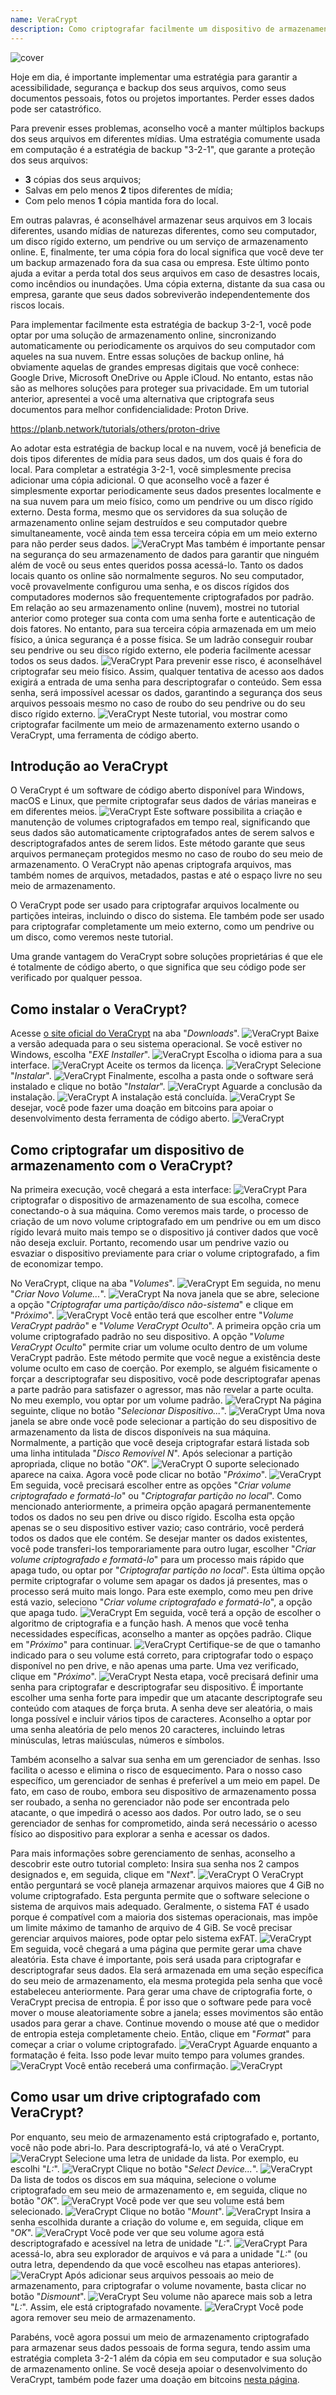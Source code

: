 ```yaml
---
name: VeraCrypt
description: Como criptografar facilmente um dispositivo de armazenamento?
---
```

![cover](assets/cover.webp)

Hoje em dia, é importante implementar uma estratégia para garantir a acessibilidade, segurança e backup dos seus arquivos, como seus documentos pessoais, fotos ou projetos importantes. Perder esses dados pode ser catastrófico.

Para prevenir esses problemas, aconselho você a manter múltiplos backups dos seus arquivos em diferentes mídias. Uma estratégia comumente usada em computação é a estratégia de backup "3-2-1", que garante a proteção dos seus arquivos:
- **3** cópias dos seus arquivos;
- Salvas em pelo menos **2** tipos diferentes de mídia;
- Com pelo menos **1** cópia mantida fora do local.

Em outras palavras, é aconselhável armazenar seus arquivos em 3 locais diferentes, usando mídias de naturezas diferentes, como seu computador, um disco rígido externo, um pendrive ou um serviço de armazenamento online. E, finalmente, ter uma cópia fora do local significa que você deve ter um backup armazenado fora da sua casa ou empresa. Este último ponto ajuda a evitar a perda total dos seus arquivos em caso de desastres locais, como incêndios ou inundações. Uma cópia externa, distante da sua casa ou empresa, garante que seus dados sobreviverão independentemente dos riscos locais.

Para implementar facilmente esta estratégia de backup 3-2-1, você pode optar por uma solução de armazenamento online, sincronizando automaticamente ou periodicamente os arquivos do seu computador com aqueles na sua nuvem. Entre essas soluções de backup online, há obviamente aquelas de grandes empresas digitais que você conhece: Google Drive, Microsoft OneDrive ou Apple iCloud. No entanto, estas não são as melhores soluções para proteger sua privacidade. Em um tutorial anterior, apresentei a você uma alternativa que criptografa seus documentos para melhor confidencialidade: Proton Drive.

https://planb.network/tutorials/others/proton-drive

Ao adotar esta estratégia de backup local e na nuvem, você já beneficia de dois tipos diferentes de mídia para seus dados, um dos quais é fora do local. Para completar a estratégia 3-2-1, você simplesmente precisa adicionar uma cópia adicional. O que aconselho você a fazer é simplesmente exportar periodicamente seus dados presentes localmente e na sua nuvem para um meio físico, como um pendrive ou um disco rígido externo. Desta forma, mesmo que os servidores da sua solução de armazenamento online sejam destruídos e seu computador quebre simultaneamente, você ainda tem essa terceira cópia em um meio externo para não perder seus dados.
![VeraCrypt](assets/notext/01.webp)
Mas também é importante pensar na segurança do seu armazenamento de dados para garantir que ninguém além de você ou seus entes queridos possa acessá-lo. Tanto os dados locais quanto os online são normalmente seguros. No seu computador, você provavelmente configurou uma senha, e os discos rígidos dos computadores modernos são frequentemente criptografados por padrão. Em relação ao seu armazenamento online (nuvem), mostrei no tutorial anterior como proteger sua conta com uma senha forte e autenticação de dois fatores. No entanto, para sua terceira cópia armazenada em um meio físico, a única segurança é a posse física. Se um ladrão conseguir roubar seu pendrive ou seu disco rígido externo, ele poderia facilmente acessar todos os seus dados.
![VeraCrypt](assets/notext/02.webp)
Para prevenir esse risco, é aconselhável criptografar seu meio físico. Assim, qualquer tentativa de acesso aos dados exigirá a entrada de uma senha para descriptografar o conteúdo. Sem essa senha, será impossível acessar os dados, garantindo a segurança dos seus arquivos pessoais mesmo no caso de roubo do seu pendrive ou do seu disco rígido externo.
![VeraCrypt](assets/notext/03.webp)
Neste tutorial, vou mostrar como criptografar facilmente um meio de armazenamento externo usando o VeraCrypt, uma ferramenta de código aberto.
## Introdução ao VeraCrypt

O VeraCrypt é um software de código aberto disponível para Windows, macOS e Linux, que permite criptografar seus dados de várias maneiras e em diferentes meios.
![VeraCrypt](assets/notext/04.webp)
Este software possibilita a criação e manutenção de volumes criptografados em tempo real, significando que seus dados são automaticamente criptografados antes de serem salvos e descriptografados antes de serem lidos. Este método garante que seus arquivos permaneçam protegidos mesmo no caso de roubo do seu meio de armazenamento. O VeraCrypt não apenas criptografa arquivos, mas também nomes de arquivos, metadados, pastas e até o espaço livre no seu meio de armazenamento.

O VeraCrypt pode ser usado para criptografar arquivos localmente ou partições inteiras, incluindo o disco do sistema. Ele também pode ser usado para criptografar completamente um meio externo, como um pendrive ou um disco, como veremos neste tutorial.

Uma grande vantagem do VeraCrypt sobre soluções proprietárias é que ele é totalmente de código aberto, o que significa que seu código pode ser verificado por qualquer pessoa.

## Como instalar o VeraCrypt?

Acesse [o site oficial do VeraCrypt](https://www.veracrypt.fr/en/Downloads.html) na aba "*Downloads*".
![VeraCrypt](assets/notext/05.webp)
Baixe a versão adequada para o seu sistema operacional. Se você estiver no Windows, escolha "*EXE Installer*".
![VeraCrypt](assets/notext/06.webp)
Escolha o idioma para a sua interface.
![VeraCrypt](assets/notext/07.webp)
Aceite os termos da licença.
![VeraCrypt](assets/notext/08.webp)
Selecione "*Instalar*".
![VeraCrypt](assets/notext/09.webp)
Finalmente, escolha a pasta onde o software será instalado e clique no botão "*Instalar*".
![VeraCrypt](assets/notext/10.webp)
Aguarde a conclusão da instalação.
![VeraCrypt](assets/notext/11.webp)
A instalação está concluída.
![VeraCrypt](assets/notext/12.webp)
Se desejar, você pode fazer uma doação em bitcoins para apoiar o desenvolvimento desta ferramenta de código aberto.
![VeraCrypt](assets/notext/13.webp)
## Como criptografar um dispositivo de armazenamento com o VeraCrypt?

Na primeira execução, você chegará a esta interface:
![VeraCrypt](assets/notext/14.webp)
Para criptografar o dispositivo de armazenamento de sua escolha, comece conectando-o à sua máquina. Como veremos mais tarde, o processo de criação de um novo volume criptografado em um pendrive ou em um disco rígido levará muito mais tempo se o dispositivo já contiver dados que você não deseja excluir. Portanto, recomendo usar um pendrive vazio ou esvaziar o dispositivo previamente para criar o volume criptografado, a fim de economizar tempo.

No VeraCrypt, clique na aba "*Volumes*".
![VeraCrypt](assets/notext/15.webp)
Em seguida, no menu "*Criar Novo Volume...*".
![VeraCrypt](assets/notext/16.webp)
Na nova janela que se abre, selecione a opção "*Criptografar uma partição/disco não-sistema*" e clique em "*Próximo*".
![VeraCrypt](assets/notext/17.webp)
Você então terá que escolher entre "*Volume VeraCrypt padrão*" e "*Volume VeraCrypt Oculto*". A primeira opção cria um volume criptografado padrão no seu dispositivo. A opção "*Volume VeraCrypt Oculto*" permite criar um volume oculto dentro de um volume VeraCrypt padrão. Este método permite que você negue a existência deste volume oculto em caso de coerção. Por exemplo, se alguém fisicamente o forçar a descriptografar seu dispositivo, você pode descriptografar apenas a parte padrão para satisfazer o agressor, mas não revelar a parte oculta. No meu exemplo, vou optar por um volume padrão. ![VeraCrypt](assets/notext/18.webp)
Na página seguinte, clique no botão "*Selecionar Dispositivo...*".
![VeraCrypt](assets/notext/19.webp)
Uma nova janela se abre onde você pode selecionar a partição do seu dispositivo de armazenamento da lista de discos disponíveis na sua máquina. Normalmente, a partição que você deseja criptografar estará listada sob uma linha intitulada "*Disco Removível N*". Após selecionar a partição apropriada, clique no botão "*OK*".
![VeraCrypt](assets/notext/20.webp)
O suporte selecionado aparece na caixa. Agora você pode clicar no botão "*Próximo*". ![VeraCrypt](assets/notext/21.webp)
Em seguida, você precisará escolher entre as opções "*Criar volume criptografado e formatá-lo*" ou "*Criptografar partição no local*". Como mencionado anteriormente, a primeira opção apagará permanentemente todos os dados no seu pen drive ou disco rígido. Escolha esta opção apenas se o seu dispositivo estiver vazio; caso contrário, você perderá todos os dados que ele contém. Se desejar manter os dados existentes, você pode transferi-los temporariamente para outro lugar, escolher "*Criar volume criptografado e formatá-lo*" para um processo mais rápido que apaga tudo, ou optar por "*Criptografar partição no local*". Esta última opção permite criptografar o volume sem apagar os dados já presentes, mas o processo será muito mais longo. Para este exemplo, como meu pen drive está vazio, seleciono "*Criar volume criptografado e formatá-lo*", a opção que apaga tudo.
![VeraCrypt](assets/notext/22.webp)
Em seguida, você terá a opção de escolher o algoritmo de criptografia e a função hash. A menos que você tenha necessidades específicas, aconselho a manter as opções padrão. Clique em "*Próximo*" para continuar.
![VeraCrypt](assets/notext/23.webp)
Certifique-se de que o tamanho indicado para o seu volume está correto, para criptografar todo o espaço disponível no pen drive, e não apenas uma parte. Uma vez verificado, clique em "*Próximo*".
![VeraCrypt](assets/notext/24.webp)
Nesta etapa, você precisará definir uma senha para criptografar e descriptografar seu dispositivo. É importante escolher uma senha forte para impedir que um atacante descriptografe seu conteúdo com ataques de força bruta. A senha deve ser aleatória, o mais longa possível e incluir vários tipos de caracteres. Aconselho a optar por uma senha aleatória de pelo menos 20 caracteres, incluindo letras minúsculas, letras maiúsculas, números e símbolos.

Também aconselho a salvar sua senha em um gerenciador de senhas. Isso facilita o acesso e elimina o risco de esquecimento. Para o nosso caso específico, um gerenciador de senhas é preferível a um meio em papel. De fato, em caso de roubo, embora seu dispositivo de armazenamento possa ser roubado, a senha no gerenciador não pode ser encontrada pelo atacante, o que impedirá o acesso aos dados. Por outro lado, se o seu gerenciador de senhas for comprometido, ainda será necessário o acesso físico ao dispositivo para explorar a senha e acessar os dados.

Para mais informações sobre gerenciamento de senhas, aconselho a descobrir este outro tutorial completo:
Insira sua senha nos 2 campos designados e, em seguida, clique em "*Next*". ![VeraCrypt](assets/notext/25.webp)
O VeraCrypt então perguntará se você planeja armazenar arquivos maiores que 4 GiB no volume criptografado. Esta pergunta permite que o software selecione o sistema de arquivos mais adequado. Geralmente, o sistema FAT é usado porque é compatível com a maioria dos sistemas operacionais, mas impõe um limite máximo de tamanho de arquivo de 4 GiB. Se você precisar gerenciar arquivos maiores, pode optar pelo sistema exFAT.
![VeraCrypt](assets/notext/26.webp)
Em seguida, você chegará a uma página que permite gerar uma chave aleatória. Esta chave é importante, pois será usada para criptografar e descriptografar seus dados. Ela será armazenada em uma seção específica do seu meio de armazenamento, ela mesma protegida pela senha que você estabeleceu anteriormente. Para gerar uma chave de criptografia forte, o VeraCrypt precisa de entropia. É por isso que o software pede para você mover o mouse aleatoriamente sobre a janela; esses movimentos são então usados para gerar a chave. Continue movendo o mouse até que o medidor de entropia esteja completamente cheio. Então, clique em "*Format*" para começar a criar o volume criptografado.
![VeraCrypt](assets/notext/27.webp)
Aguarde enquanto a formatação é feita. Isso pode levar muito tempo para volumes grandes.
![VeraCrypt](assets/notext/28.webp)
Você então receberá uma confirmação.
![VeraCrypt](assets/notext/29.webp)
## Como usar um drive criptografado com VeraCrypt?

Por enquanto, seu meio de armazenamento está criptografado e, portanto, você não pode abri-lo. Para descriptografá-lo, vá até o VeraCrypt.
![VeraCrypt](assets/notext/30.webp)
Selecione uma letra de unidade da lista. Por exemplo, eu escolhi "*L:*".
![VeraCrypt](assets/notext/31.webp)
Clique no botão "*Select Device...*".
![VeraCrypt](assets/notext/32.webp)
Da lista de todos os discos em sua máquina, selecione o volume criptografado em seu meio de armazenamento e, em seguida, clique no botão "*OK*".
![VeraCrypt](assets/notext/33.webp)
Você pode ver que seu volume está bem selecionado.
![VeraCrypt](assets/notext/34.webp)
Clique no botão "*Mount*".
![VeraCrypt](assets/notext/35.webp)
Insira a senha escolhida durante a criação do volume e, em seguida, clique em "*OK*".
![VeraCrypt](assets/notext/36.webp)
Você pode ver que seu volume agora está descriptografado e acessível na letra de unidade "*L:*".
![VeraCrypt](assets/notext/37.webp)
Para acessá-lo, abra seu explorador de arquivos e vá para a unidade "*L:*" (ou outra letra, dependendo da que você escolheu nas etapas anteriores). ![VeraCrypt](assets/notext/38.webp)
Após adicionar seus arquivos pessoais ao meio de armazenamento, para criptografar o volume novamente, basta clicar no botão "*Dismount*".
![VeraCrypt](assets/notext/39.webp)
Seu volume não aparece mais sob a letra "*L:*". Assim, ele está criptografado novamente.
![VeraCrypt](assets/notext/40.webp)
Você pode agora remover seu meio de armazenamento.

Parabéns, você agora possui um meio de armazenamento criptografado para armazenar seus dados pessoais de forma segura, tendo assim uma estratégia completa 3-2-1 além da cópia em seu computador e sua solução de armazenamento online.
Se você deseja apoiar o desenvolvimento do VeraCrypt, também pode fazer uma doação em bitcoins [nesta página](https://www.veracrypt.fr/en/Donation.html).